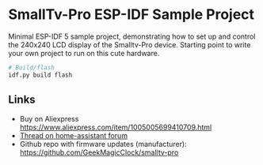 # SmallTv-Pro ESP-IDF Sample Project

Minimal ESP-IDF 5 sample project, demonstrating how to set up and control the 240x240 LCD display of the Smalltv-Pro device.
Starting point to write your own project to run on this cute hardware.

```bash
# Build/flash
idf.py build flash
```

## Links

- Buy on Aliexpress https://www.aliexpress.com/item/1005005699410709.html
- [Thread on home-assistant forum](https://community.home-assistant.io/t/installing-esphome-on-geekmagic-smart-weather-clock-smalltv-pro/618029)
- Github repo with firmware updates (manufacturer): https://github.com/GeekMagicClock/smalltv-pro
